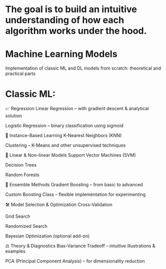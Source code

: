 # The goal is to build an intuitive understanding of how each algorithm works under the hood.
# Machine Learning Models
Implementation of classic ML and DL models from scratch: theoretical and practical parts
# Classic ML:
📈 Regression
Linear Regression – with gradient descent & analytical solution

Logistic Regression – binary classification using sigmoid

👥 Instance-Based Learning
K-Nearest Neighbors (KNN)

Clustering – K-Means and other unsupervised techniques

🧱 Linear & Non-linear Models
Support Vector Machines (SVM)

Decision Trees

Random Forests

🚀 Ensemble Methods
Gradient Boosting – from basic to advanced

Custom Boosting Class – flexible implementation for experimenting

🛠️ Model Selection & Optimization
Cross-Validation

Grid Search

Randomized Search

Bayesian Optimization (optional add-on)

⚖️ Theory & Diagnostics
Bias-Variance Tradeoff – intuitive illustrations & examples

PCA (Principal Component Analysis) – for dimensionality reduction


